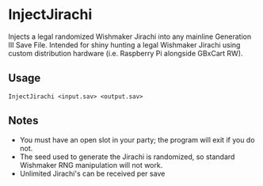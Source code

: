 # InjectJirachi
Injects a legal randomized Wishmaker Jirachi into any mainline Generation III Save File. Intended for shiny hunting a legal Wishmaker Jirachi using custom distribution hardware (i.e. Raspberry Pi alongside GBxCart RW).

## Usage
`InjectJirachi <input.sav> <output.sav>`

## Notes
 - You must have an open slot in your party; the program will exit if you do not.
 - The seed used to generate the Jirachi is randomized, so standard Wishmaker RNG manipulation will not work.
 - Unlimited Jirachi's can be received per save
